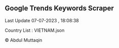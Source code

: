 

## Google Trends Keywords Scraper 
 
Last Update 07-07-2023 , 18:08:38

Country List :
VIETNAM.json



© Abdul Muttaqin 
